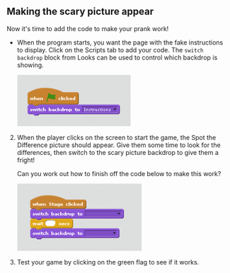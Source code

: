 ## Making the scary picture appear

Now it's time to add the code to make your prank work!

- When the program starts, you want the page with the fake instructions to display. Click on the Scripts tab to add your code. The `switch backdrop` block from Looks can be used to control which backdrop is showing.

	![Display instructions](images/start-instructions.png)

2. When the player clicks on the screen to start the game, the Spot the Difference picture should appear. Give them some time to look for the differences, then switch to the scary picture backdrop to give them a fright!

	Can you work out how to finish off the code below to make this work?

	![When clicked start game](images/when-clicked.png)

3. Test your game by clicking on the green flag to see if it works.


